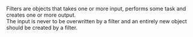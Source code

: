 Filters are objects that takes one or more input, performs some task and creates one or more output.  
The input is never to be overwritten by a filter and an entirely new object should be created by a filter.
